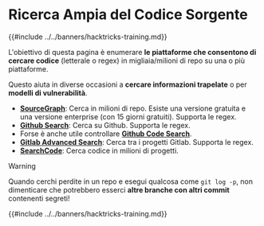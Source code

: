 # Ricerca Ampia del Codice Sorgente

{{#include ../../banners/hacktricks-training.md}}

L'obiettivo di questa pagina è enumerare **le piattaforme che consentono di cercare codice** (letterale o regex) in migliaia/milioni di repo su una o più piattaforme.

Questo aiuta in diverse occasioni a **cercare informazioni trapelate** o per **modelli di vulnerabilità**.

- [**SourceGraph**](https://sourcegraph.com/search): Cerca in milioni di repo. Esiste una versione gratuita e una versione enterprise (con 15 giorni gratuiti). Supporta le regex.
- [**Github Search**](https://github.com/search): Cerca su Github. Supporta le regex.
- Forse è anche utile controllare [**Github Code Search**](https://cs.github.com/).
- [**Gitlab Advanced Search**](https://docs.gitlab.com/ee/user/search/advanced_search.html): Cerca tra i progetti Gitlab. Supporta le regex.
- [**SearchCode**](https://searchcode.com/): Cerca codice in milioni di progetti.

> [!WARNING]
> Quando cerchi perdite in un repo e esegui qualcosa come `git log -p`, non dimenticare che potrebbero esserci **altre branche con altri commit** contenenti segreti!

{{#include ../../banners/hacktricks-training.md}}
